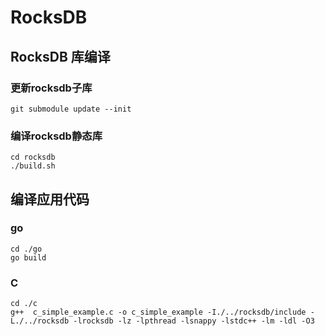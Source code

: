 # RocksDB
## RocksDB 库编译
### 更新rocksdb子库
    git submodule update --init
### 编译rocksdb静态库
    cd rocksdb
    ./build.sh

## 编译应用代码
### go
    cd ./go
    go build
### C
    cd ./c
    g++  c_simple_example.c -o c_simple_example -I./../rocksdb/include -L./../rocksdb -lrocksdb -lz -lpthread -lsnappy -lstdc++ -lm -ldl -O3

